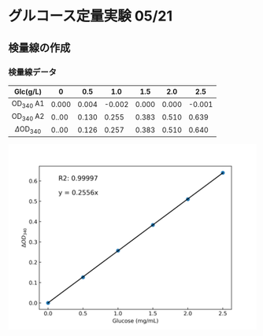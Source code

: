 # グルコース定量実験 05/21

## 検量線の作成

### 検量線データ

| Glc(g/L) | 0     | 0.5  | 1.0  | 1.5  | 2.0   | 2.5  |
|:---------------:|-------|-------|-------|-------|-------|-------|
|$\text{OD}_{340}$   A1        | 0.000 | 0.004| -0.002 | 0.000 | 0.000  | -0.001 |
| $\text{OD}_{340}$  A2                  | 0..00 | 0.130| 0.255| 0.383|0.510 | 0.639 |
| $\Delta \text{OD}_{340}$           | 0..00 | 0.126| 0.257| 0.383|0.510 | 0.640 |

![alt text](images/Glucose_01.png)